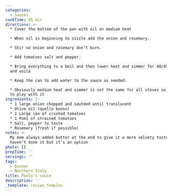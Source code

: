 ```yaml
---
categories:
  - Sauces
cookTime: 45 min
directions: >-
  * Cover the bottom of the pan with oil on medium heat

  * When oil is beginning to sizzle add the onion and rosemary.

  * Stir so onion and rosemary don’t burn.

  * Add tomatoes salt and pepper.

  * Bring everything to a boil and then lower heat and simmer for 40/45 minutes
  and voilà

  * Keep the can to add water to the sauce as needed.

  * Obviously medium heat and simmer is not the same for all stoves so you have
  to play with it
ingredients: |-
  * 1 large onion chopped and sautéed until translucent
  * Olive oil (quello buono)
  * 1 Large can of crushed tomatoes
  * 1 Pomì of strained tomatoes
  * Salt, pepper to taste
  * Rosemary (fresh if possible)
notes: >-
  My mom always added butter at the end to give it a more velvety taste. I
  haven’t done it but it’s an option
photo: []
prepTime: ''
servings: ''
tags:
  - Dinner
  - Northern Italy
title: Paolo's sauce
description: ''
_template: recipe_temples
---
```



